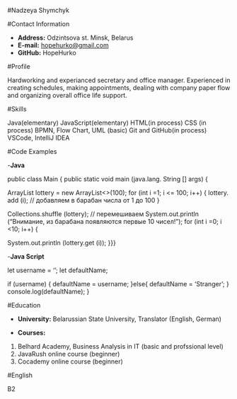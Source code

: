 #Nadzeya Shymchyk  

#Contact Information  

- __Address:__ Odzintsova st. Minsk, Belarus
- __E-mail:__ hopehurko@gmail.com
- __GitHub:__ HopeHurko  


#Profile  

Hardworking and experianced secretary and office manager. Experienced  in creating schedules, making appointments, dealing with company paper flow and organizing overall office life support.

#Skills  

Java(elementary)
JavaScript(elementary)
HTML(in process)
CSS (in process)
BPMN, Flow Chart, UML (basic)
Git and GitHub(in process)
VSCode, IntelliJ IDEA

#Code Examples

-__Java__  

public class Main {
public static void main (java.lang. String [] args) {

ArrayList <Integer>lottery = new ArrayList<>(100);
for (int i =1; i <= 100; i++) {
lottery. add (i); // добавляем в барабан числа от 1 до 100
}

Collections.shuffle (lottery); // перемешиваем
System.out.println (“Внимание, из барабана появляются первые 10 чисел!”);
for (int i =0; i <10; i++) {

System.out.println (lottery.get (i));
}}}

-__Java Script__  

let username = ‘’;
let defaultName;

if (username) {
defaultName = username;
}else{
defaultName = ‘Stranger’;
}
console.log(defaultName);
}

#Education  

- __University:__ Belarussian State University, Translator (English, German)   


- __Courses:__   

1. Belhard Academy, Business Analysis in IT (basic and profssional level)
2. JavaRush online course (beginner)
3. Cocademy online course (beginner)

#English  

B2